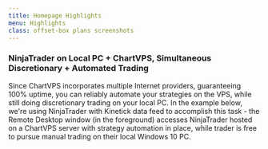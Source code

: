 ```yaml
---
title: Homepage Highlights
menu: Highlights
class: offset-box plans screenshots
---
```


<div><div class="page-wrapper">
    <div class="page-content"><h3>NinjaTrader on Local PC + ChartVPS, Simultaneous Discretionary + Automated Trading</h3>
      <p>Since ChartVPS incorporates multiple Internet providers, guaranteeing 100% uptime, you can reliably automate your strategies on the VPS, while still doing discretionary trading on your local PC. In the example below, we're using NinjaTrader with Kinetick data feed to accomplish this task - the Remote Desktop window (in the foreground) accesses NinjaTrader hosted on a ChartVPS server with strategy automation in place, while trader is free to pursue manual trading on their local Windows 10 PC.</p>
      <p class="screenshot"><img src="images/ChartVPS-Remote-Connection-Session-to-Windows-10-NinjaTrader-Kinetick.jpg" alt="" class="screenshot" title="NinjaTrader on Local PC + ChartVPS, Simultaneous Trading"></p></div></div></div>